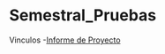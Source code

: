 # Semestral_Pruebas


Vinculos
-[Informe de Proyecto](https://utpac-my.sharepoint.com/:w:/g/personal/irving_villarreal1_utp_ac_pa/EfZvsGk7hcFGj_02Sn-QzToBpM4Gpu5lQ5nqf7c3mZGczQ?e=tt324Q)


